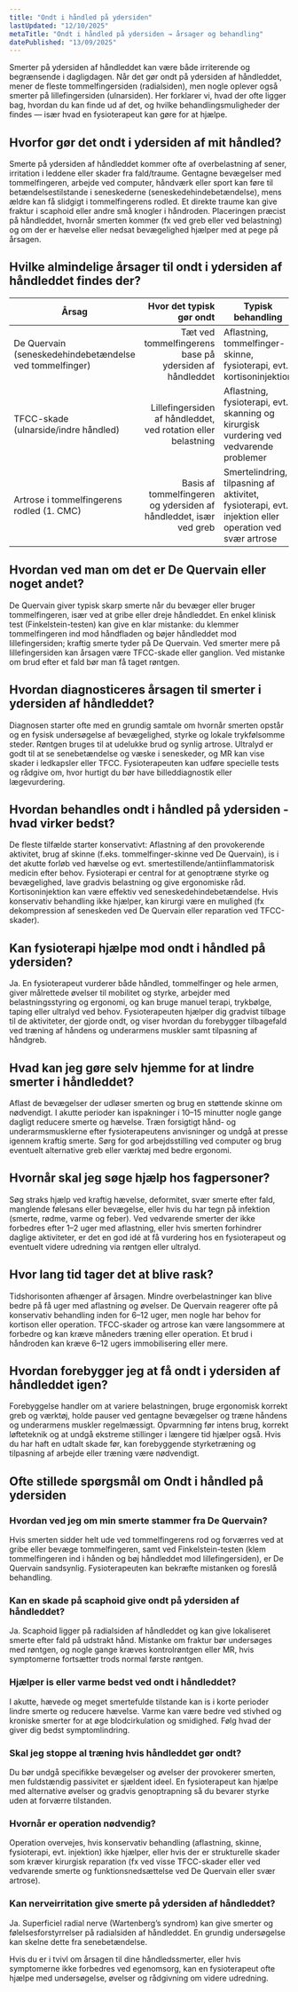 ```yaml
---
title: "Ondt i håndled på ydersiden"
lastUpdated: "12/10/2025"
metaTitle: "Ondt i håndled på ydersiden → årsager og behandling"
datePublished: "13/09/2025"
---
```


Smerter på ydersiden af håndleddet kan være både irriterende og begrænsende i dagligdagen. Når det gør ondt på ydersiden af håndleddet, mener de fleste tommelfingersiden (radialsiden), men nogle oplever også smerter på lillefingersiden (ulnarsiden). Her forklarer vi, hvad der ofte ligger bag, hvordan du kan finde ud af det, og hvilke behandlingsmuligheder der findes — især hvad en fysioterapeut kan gøre for at hjælpe.

## Hvorfor gør det ondt i ydersiden af mit håndled?

Smerte på ydersiden af håndleddet kommer ofte af overbelastning af sener, irritation i leddene eller skader fra fald/traume. Gentagne bevægelser med tommelfingeren, arbejde ved computer, håndværk eller sport kan føre til betændelsestilstande i seneskederne (seneskedehindebetændelse), mens ældre kan få slidgigt i tommelfingerens rodled. Et direkte traume kan give fraktur i scaphoid eller andre små knogler i håndroden. Placeringen præcist på håndleddet, hvornår smerten kommer (fx ved greb eller ved belastning) og om der er hævelse eller nedsat bevægelighed hjælper med at pege på årsagen.

## Hvilke almindelige årsager til ondt i ydersiden af håndleddet findes der?

| Årsag | Hvor det typisk gør ondt | Typisk behandling |
|---|---:|---|
| De Quervain (seneskedehindebetændelse ved tommelfinger) | Tæt ved tommelfingerens base på ydersiden af håndleddet | Aflastning, tommelfinger-skinne, fysioterapi, evt. kortisoninjektion |
| TFCC-skade (ulnarside/indre håndled) | Lillefingersiden af håndleddet, ved rotation eller belastning | Aflastning, fysioterapi, evt. skanning og kirurgisk vurdering ved vedvarende problemer |
| Artrose i tommelfingerens rodled (1. CMC) | Basis af tommelfingeren og ydersiden af håndleddet, især ved greb | Smertelindring, tilpasning af aktivitet, fysioterapi, evt. injektion eller operation ved svær artrose |

## Hvordan ved man om det er De Quervain eller noget andet?

De Quervain giver typisk skarp smerte når du bevæger eller bruger tommelfingeren, især ved at gribe eller dreje håndleddet. En enkel klinisk test (Finkelstein-testen) kan give en klar mistanke: du klemmer tommelfingeren ind mod håndfladen og bøjer håndleddet mod lillefingersiden; kraftig smerte tyder på De Quervain. Ved smerter mere på lillefingersiden kan årsagen være TFCC-skade eller ganglion. Ved mistanke om brud efter et fald bør man få taget røntgen.

## Hvordan diagnosticeres årsagen til smerter i ydersiden af håndleddet?

Diagnosen starter ofte med en grundig samtale om hvornår smerten opstår og en fysisk undersøgelse af bevægelighed, styrke og lokale trykfølsomme steder. Røntgen bruges til at udelukke brud og synlig artrose. Ultralyd er godt til at se senebetændelse og væske i seneskeder, og MR kan vise skader i ledkapsler eller TFCC. Fysioterapeuten kan udføre specielle tests og rådgive om, hvor hurtigt du bør have billeddiagnostik eller lægevurdering.

## Hvordan behandles ondt i håndled på ydersiden - hvad virker bedst?

De fleste tilfælde starter konservativt: Aflastning af den provokerende aktivitet, brug af skinne (f.eks. tommelfinger-skinne ved De Quervain), is i det akutte forløb ved hævelse og evt. smertestillende/antiinflammatorisk medicin efter behov. Fysioterapi er central for at genoptræne styrke og bevægelighed, lave gradvis belastning og give ergonomiske råd. Kortisoninjektion kan være effektiv ved seneskedehindebetændelse. Hvis konservativ behandling ikke hjælper, kan kirurgi være en mulighed (fx dekompression af seneskeden ved De Quervain eller reparation ved TFCC-skader).

## Kan fysioterapi hjælpe mod ondt i håndled på ydersiden?

Ja. En fysioterapeut vurderer både håndled, tommelfinger og hele armen, giver målrettede øvelser til mobilitet og styrke, arbejder med belastningsstyring og ergonomi, og kan bruge manuel terapi, trykbølge, taping eller ultralyd ved behov. Fysioterapeuten hjælper dig gradvist tilbage til de aktiviteter, der gjorde ondt, og viser hvordan du forebygger tilbagefald ved træning af håndens og underarmens muskler samt tilpasning af håndgreb.

## Hvad kan jeg gøre selv hjemme for at lindre smerter i håndleddet?

Aflast de bevægelser der udløser smerten og brug en støttende skinne om nødvendigt. I akutte perioder kan ispakninger i 10–15 minutter nogle gange dagligt reducere smerte og hævelse. Træn forsigtigt hånd- og underarmsmusklerne efter fysioterapeutens anvisninger og undgå at presse igennem kraftig smerte. Sørg for god arbejdsstilling ved computer og brug eventuelt alternative greb eller værktøj med bedre ergonomi.

## Hvornår skal jeg søge hjælp hos fagpersoner?

Søg straks hjælp ved kraftig hævelse, deformitet, svær smerte efter fald, manglende følesans eller bevægelse, eller hvis du har tegn på infektion (smerte, rødme, varme og feber). Ved vedvarende smerter der ikke forbedres efter 1–2 uger med aflastning, eller hvis smerten forhindrer daglige aktiviteter, er det en god idé at få vurdering hos en fysioterapeut og eventuelt videre udredning via røntgen eller ultralyd.

## Hvor lang tid tager det at blive rask?

Tidshorisonten afhænger af årsagen. Mindre overbelastninger kan blive bedre på få uger med aflastning og øvelser. De Quervain reagerer ofte på konservativ behandling inden for 6–12 uger, men nogle har behov for kortison eller operation. TFCC-skader og artrose kan være langsommere at forbedre og kan kræve måneders træning eller operation. Et brud i håndroden kan kræve 6–12 ugers immobilisering eller mere.

## Hvordan forebygger jeg at få ondt i ydersiden af håndleddet igen?

Forebyggelse handler om at variere belastningen, bruge ergonomisk korrekt greb og værktøj, holde pauser ved gentagne bevægelser og træne håndens og underarmens muskler regelmæssigt. Opvarmning før intens brug, korrekt løfteteknik og at undgå ekstreme stillinger i længere tid hjælper også. Hvis du har haft en udtalt skade før, kan forebyggende styrketræning og tilpasning af arbejde eller træning være nødvendigt.

## Ofte stillede spørgsmål om Ondt i håndled på ydersiden

### Hvordan ved jeg om min smerte stammer fra De Quervain?
Hvis smerten sidder helt ude ved tommelfingerens rod og forværres ved at gribe eller bevæge tommelfingeren, samt ved Finkelstein-testen (klem tommelfingeren ind i hånden og bøj håndleddet mod lillefingersiden), er De Quervain sandsynlig. Fysioterapeuten kan bekræfte mistanken og foreslå behandling.

### Kan en skade på scaphoid give ondt på ydersiden af håndleddet?
Ja. Scaphoid ligger på radialsiden af håndleddet og kan give lokaliseret smerte efter fald på udstrakt hånd. Mistanke om fraktur bør undersøges med røntgen, og nogle gange kræves kontrolrøntgen eller MR, hvis symptomerne fortsætter trods normal første røntgen.

### Hjælper is eller varme bedst ved ondt i håndleddet?
I akutte, hævede og meget smertefulde tilstande kan is i korte perioder lindre smerte og reducere hævelse. Varme kan være bedre ved stivhed og kroniske smerter for at øge blodcirkulation og smidighed. Følg hvad der giver dig bedst symptomlindring.

### Skal jeg stoppe al træning hvis håndleddet gør ondt?
Du bør undgå specifikke bevægelser og øvelser der provokerer smerten, men fuldstændig passivitet er sjældent ideel. En fysioterapeut kan hjælpe med alternative øvelser og gradvis genoptrapning så du bevarer styrke uden at forværre tilstanden.

### Hvornår er operation nødvendig?
Operation overvejes, hvis konservativ behandling (aflastning, skinne, fysioterapi, evt. injektion) ikke hjælper, eller hvis der er strukturelle skader som kræver kirurgisk reparation (fx ved visse TFCC-skader eller ved vedvarende smerte og funktionsnedsættelse ved De Quervain eller svær artrose).

### Kan nerveirritation give smerte på ydersiden af håndleddet?
Ja. Superficiel radial nerve (Wartenberg’s syndrom) kan give smerter og følelsesforstyrrelser på radialsiden af håndleddet. En grundig undersøgelse kan skelne dette fra senebetændelse.

Hvis du er i tvivl om årsagen til dine håndledssmerter, eller hvis symptomerne ikke forbedres ved egenomsorg, kan en fysioterapeut ofte hjælpe med undersøgelse, øvelser og rådgivning om videre udredning.